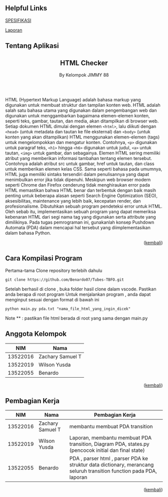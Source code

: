 <a name="atas"></a>

## Helpful Links

[SPESIFIKASI](https://docs.google.com/document/d/1W5QSSHVrXvArj3Aonw4FhbfctBK6J2YGefXpWsLW43Y/edit)

[Laporan](https://docs.google.com/document/d/1BonNAbPqu24nlL_vFE1AMAtcJSWL3UMr4pcaxNmZq5c/edit#heading=h.z5pmwbivcb0h)

## Tentang Aplikasi

<div align="center">
    <h2>HTML Checker</h2>
    <p>By Kelompok JIMMY 88</p>
    <br/>
    <br/>
</div>


HTML (Hypertext Markup Language) adalah bahasa markup yang digunakan untuk membuat struktur dan tampilan konten web. HTML adalah salah satu bahasa utama yang digunakan dalam pengembangan web dan digunakan untuk menggambarkan bagaimana elemen-elemen konten, seperti teks, gambar, tautan, dan media, akan ditampilkan di browser web. Setiap dokumen HTML dimulai dengan elemen `<html>`, lalu diikuti dengan `<head>` (untuk metadata dan tautan ke file eksternal) dan `<body>` (untuk konten yang akan ditampilkan)
HTML menggunakan elemen-elemen (tags) untuk mengelompokkan dan mengatur konten. Contohnya, `<p>` digunakan untuk paragraf teks, `<h1>` hingga `<h6>` digunakan untuk judul, `<a>` untuk tautan, `<img>` untuk gambar, dan sebagainya. Elemen HTML sering memiliki atribut yang memberikan informasi tambahan tentang elemen tersebut. Contohnya adalah atribut src untuk gambar, href untuk tautan, dan class untuk memberikan elemen kelas CSS.
Sama seperti bahasa pada umumnya, HTML juga memiliki sintaks tersendiri dalam penulisannya yang dapat menimbulkan error jika tidak dipenuhi. Meskipun web browser modern seperti Chrome dan Firefox cenderung tidak menghiraukan error pada HTML memastikan bahwa HTML benar dan terbentuk dengan baik masih penting untuk beberapa alasan seperti Search Engine Optimization (SEO), aksesibilitas, maintenance yang lebih baik, kecepatan render, dan profesionalisme. 
Dibutuhkan sebuah program pendeteksi error untuk HTML. Oleh sebab itu, implementasikan sebuah program yang dapat memeriksa kebenaran HTML dari segi nama tag yang digunakan serta attribute yang dimilikinya. Pada tugas pemrograman ini, gunakanlah konsep Pushdown Automata (PDA) dalam mencapai hal tersebut yang diimplementasikan dalam bahasa Python. 

<p align="right">(<a href="#atas">kembali</a>)</p>

## Cara Kompilasi Program
Pertama-tama Clone repository terlebih dahulu
```
git clone https://github.com/Benardo07/Tubes-TBFO.git
```
Setelah berhasil di clone , buka folder hasil clone dalam vscode.
Pastikan anda berapa di root program 
Untuk menjalankan program , anda dapat menginput sesuai dengan format di bawah ini

```shell
python main.py pda.txt "nama_file_html_yang_ingin_dicek"
```
Note ** : pastikan file html berada di root yang sama dengan main.py


## Anggota Kelompok
| NIM |Nama |
|-----|-----|
|13522016|Zachary Samuel T|
|13522019|Wilson Yusda|
|13522055|Benardo|

<p align="right">(<a href="#atas">kembali</a>)</p>

## Pembagian Kerja
| NIM |Nama |Pembagian Kerja|
|-----|-----|---------------|
|13522016|Zachary Samuel T|membantu membuat PDA transition|
|13522019|Wilson Yusda|Laporan, membantu membuat PDA transition, Diagram PDA, states.py (pencocok initial dan final state)|
|13522055|Benardo|PDA , parser html , parser PDA ke struktur data dictionary, merancang seluruh transition function pada PDA, laporan|

<p align="right">(<a href="#atas">kembali</a>)</p>
